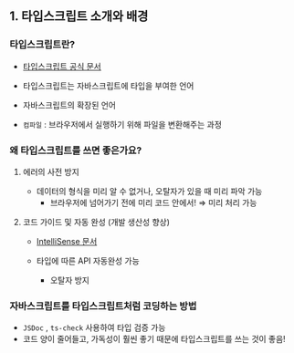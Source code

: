 ## 1. 타입스크립트 소개와 배경

### 타입스크립트란?

- [타입스크립트 공식 문서](http://typescriptlang.org)

- 타입스크립트는 자바스크립트에 타입을 부여한 언어

- 자바스크립트의 확장된 언어

- `컴파일` : 브라우저에서 실행하기 위해 파일을 변환해주는 과정

  

### 왜 타입스크립트를 쓰면 좋은가요?

1. 에러의 사전 방지

   - 데이터의 형식을 미리 알 수 없거나, 오탈자가 있을 때 미리 파악 가능
     - 브라우저에 넘어가기 전에 미리 코드 안에서! ⇒ 미리 처리 가능

2. 코드 가이드 및 자동 완성 (개발 생산성 향상)

   - [IntelliSense 문서](https://code.visualstudio.com/docs/editor/intellisense)

   - 타입에 따른 API 자동완성 가능

     - 오탈자 방지

       

### 자바스크립트를 타입스크립트처럼 코딩하는 방법

- `JSDoc` , `ts-check` 사용하여 타입 검증 가능
- 코드 양이 줄어들고, 가독성이 훨씬 좋기 때문에 타입스크립트를 쓰는 것이 좋음!